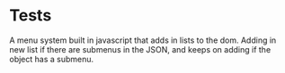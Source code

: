 # Tests
A menu system built in javascript that adds in lists to the dom.
Adding in new list if there are submenus in the JSON, and keeps on adding if the object has a submenu.

 